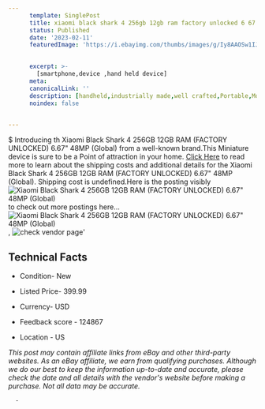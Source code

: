 ```yaml
---
      template: SinglePost
      title: xiaomi black shark 4 256gb 12gb ram factory unlocked 6 67 48mp global 
      status: Published
      date: '2023-02-11'
      featuredImage: 'https://i.ebayimg.com/thumbs/images/g/Iy8AAOSw1IJgjtgC/s-l225.jpg'
       

      excerpt: >-
        [smartphone,device ,hand held device]
      meta:
      canonicalLink: ''
      description: [handheld,industrially made,well crafted,Portable,Mobile,Compact,Convenient,Lightweight,Maneuverable,Man-portable,Miniature,Carriable,Hand-held,Light,Holdable,Transportable,Mobile device,Pocket-sized,On-the-go,Wireless,Cordless,Compact size,Convenient size, smartphone,device ,hand held device]
      noindex: false
      

---
```

$
      Introducing th Xiaomi Black Shark 4 256GB 12GB RAM (FACTORY UNLOCKED) 6.67" 48MP (Global) from a well-known brand.This Miniature device  is sure to be a Point of attraction  in your home. [Click Here](https://www.ebay.com/itm/203500623437?hash=item2f6195164d%3Ag%3AIy8AAOSw1IJgjtgC&mkevt=1&mkcid=1&mkrid=711-53200-19255-0&campid=%253CePNCampaignId%253E&customid=%253CreferenceId%253E&toolid=10049) to read more to learn about the shipping costs and additional details for the Xiaomi Black Shark 4 256GB 12GB RAM (FACTORY UNLOCKED) 6.67" 48MP (Global). Shipping cost is undefined.Here is the posting visibly ![Xiaomi Black Shark 4 256GB 12GB RAM (FACTORY UNLOCKED) 6.67" 48MP (Global)](https://i.ebayimg.com/thumbs/images/g/Iy8AAOSw1IJgjtgC/s-l225.jpg) to check out more postings here... ![Xiaomi Black Shark 4 256GB 12GB RAM (FACTORY UNLOCKED) 6.67" 48MP (Global)](https://i.ebayimg.com/images/g/Iy8AAOSw1IJgjtgC/s-l1600.jpg), ![check vendor page](https://origin-galleryplus.ebayimg.com/ws/web/203500623437_2_0_1/225x225.jpg)'

      

 ## Technical Facts 



     
      

 - Condition- New 


      

 - Listed Price- 399.99 


      

 - Currency- USD 


      

 - Feedback score - 124867 


      

 - Location - US 


      
      

 *_This post may contain affiliate links from eBay and other third-party websites. As an eBay affiliate, we earn from qualifying purchases. Although we do our best to keep the information up-to-date and accurate, please check the date and all details with the vendor's website before making a purchase. Not all data may be accurate._*




      -

